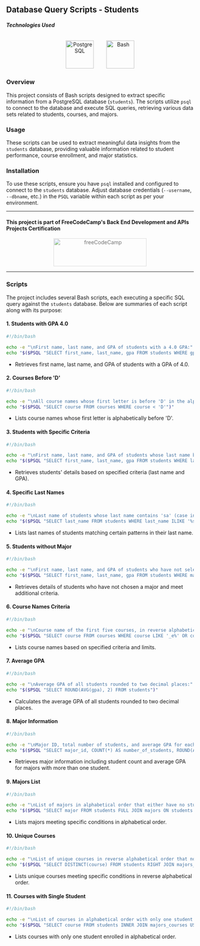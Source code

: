 ## Database Query Scripts - Students

##### Technologies Used

<p align="center">
   <img src="https://raw.githubusercontent.com/danielcranney/readme-generator/main/public/icons/skills/postgresql-colored.svg" width="75" height="75" alt="PostgreSQL" style="margin: 10px 15px 0 15px;" />
  <img src="https://img.icons8.com/color/75/000000/console.png" width="75" height="75" alt="Bash" style="margin: 10px 15px 0 15px;" />
</p>

### Overview

This project consists of Bash scripts designed to extract specific information from a PostgreSQL database (`students`). The scripts utilize `psql` to connect to the database and execute SQL queries, retrieving various data sets related to students, courses, and majors.


### Usage

These scripts can be used to extract meaningful data insights from the `students` database, providing valuable information related to student performance, course enrollment, and major statistics.

### Installation

To use these scripts, ensure you have `psql` installed and configured to connect to the `students` database. Adjust database credentials (`--username`, `--dbname`, etc.) in the `PSQL` variable within each script as per your environment.

---

#### This project is part of FreeCodeCamp's Back End Development and APIs Projects Certification
<p align="center">
<img src="https://cdn.freecodecamp.org/platform/universal/fcc_primary.svg" width="250" height="75" alt="freeCodeCamp" style="margin: 0 15px; opacity: 0.6" />
</p>

---

### Scripts

The project includes several Bash scripts, each executing a specific SQL query against the `students` database. Below are summaries of each script along with its purpose:

#### 1. Students with GPA 4.0

```bash
#!/bin/bash

echo -e "\nFirst name, last name, and GPA of students with a 4.0 GPA:"
echo "$($PSQL "SELECT first_name, last_name, gpa FROM students WHERE gpa = 4.0")"
```

- Retrieves first name, last name, and GPA of students with a GPA of 4.0.

#### 2. Courses Before 'D'

```bash
#!/bin/bash

echo -e "\nAll course names whose first letter is before 'D' in the alphabet:"
echo "$($PSQL "SELECT course FROM courses WHERE course < 'D'")"
```

- Lists course names whose first letter is alphabetically before 'D'.

#### 3. Students with Specific Criteria

```bash
#!/bin/bash

echo -e "\nFirst name, last name, and GPA of students whose last name begins with 'R' or later and have a GPA > 3.8 or < 2.0:"
echo "$($PSQL "SELECT first_name, last_name, gpa FROM students WHERE last_name >= 'R' AND (gpa > 3.8 OR gpa < 2.0)")"
```

- Retrieves students' details based on specified criteria (last name and GPA).

#### 4. Specific Last Names

```bash
#!/bin/bash

echo -e "\nLast name of students whose last name contains 'sa' (case insensitive) or have 'r' as the second to last letter:"
echo "$($PSQL "SELECT last_name FROM students WHERE last_name ILIKE '%sa%' OR last_name ILIKE '%r_'")"
```

- Lists last names of students matching certain patterns in their last name.

#### 5. Students without Major

```bash
#!/bin/bash

echo -e "\nFirst name, last name, and GPA of students who have not selected a major and either their first name begins with 'D' or they have a GPA > 3.0:"
echo "$($PSQL "SELECT first_name, last_name, gpa FROM students WHERE major_id IS NULL AND (first_name LIKE 'D%' OR gpa > 3.0)")"
```

- Retrieves details of students who have not chosen a major and meet additional criteria.

#### 6. Course Names Criteria

```bash
#!/bin/bash

echo -e "\nCourse name of the first five courses, in reverse alphabetical order, that have 'e' as the second letter or end with 's':"
echo "$($PSQL "SELECT course FROM courses WHERE course LIKE '_e%' OR course LIKE '%s' ORDER BY course DESC LIMIT 5")"
```

- Lists course names based on specified criteria and limits.

#### 7. Average GPA

```bash
#!/bin/bash

echo -e "\nAverage GPA of all students rounded to two decimal places:"
echo "$($PSQL "SELECT ROUND(AVG(gpa), 2) FROM students")"
```

- Calculates the average GPA of all students rounded to two decimal places.

#### 8. Major Information

```bash
#!/bin/bash

echo -e "\nMajor ID, total number of students, and average GPA for each major with more than one student:"
echo "$($PSQL "SELECT major_id, COUNT(*) AS number_of_students, ROUND(AVG(gpa), 2) AS average_gpa FROM students GROUP BY major_id HAVING COUNT(*) > 1")"
```

- Retrieves major information including student count and average GPA for majors with more than one student.

#### 9. Majors List

```bash
#!/bin/bash

echo -e "\nList of majors in alphabetical order that either have no students or have students whose first name contains 'ma' (case insensitive):"
echo "$($PSQL "SELECT major FROM students FULL JOIN majors ON students.major_id = majors.major_id WHERE major IS NOT NULL AND (student_id IS NULL OR first_name ILIKE '%ma%') ORDER BY major")"
```

- Lists majors meeting specific conditions in alphabetical order.

#### 10. Unique Courses

```bash
#!/bin/bash

echo -e "\nList of unique courses in reverse alphabetical order that no student or 'Obie Hilpert' is taking:"
echo "$($PSQL "SELECT DISTINCT(course) FROM students RIGHT JOIN majors_courses USING(major_id) INNER JOIN courses USING(course_id) WHERE (first_name = 'Obie' AND last_name = 'Hilpert') OR student_id IS NULL ORDER BY course DESC")"
```

- Lists unique courses meeting specific conditions in reverse alphabetical order.

#### 11. Courses with Single Student

```bash
#!/bin/bash

echo -e "\nList of courses in alphabetical order with only one student enrolled:"
echo "$($PSQL "SELECT course FROM students INNER JOIN majors_courses USING(major_id) INNER JOIN courses USING(course_id) GROUP BY course HAVING COUNT(student_id) = 1 ORDER BY course")"
```

- Lists courses with only one student enrolled in alphabetical order.
